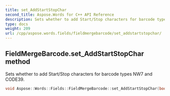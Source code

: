 ```yaml
---
title: set_AddStartStopChar
second_title: Aspose.Words for C++ API Reference
description: Sets whether to add Start/Stop characters for barcode types NW7 and CODE39.
type: docs
weight: 209
url: /cpp/aspose.words.fields/fieldmergebarcode/set_addstartstopchar/
---
```

## FieldMergeBarcode.set_AddStartStopChar method


Sets whether to add Start/Stop characters for barcode types NW7 and CODE39.

```cpp
void Aspose::Words::Fields::FieldMergeBarcode::set_AddStartStopChar(bool value)
```

